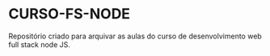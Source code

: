 # CURSO-FS-NODE
Repositório criado para arquivar as aulas do curso de desenvolvimento web full stack node JS. 
